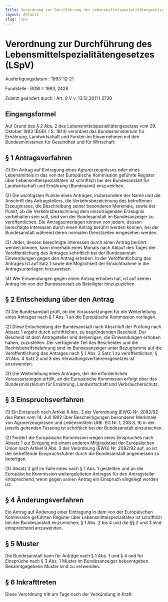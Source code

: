 ```yaml
---
Title: Verordnung zur Durchführung des Lebensmittelspezialitätengesetzes
layout: default
slug: lspv
---
```


# Verordnung zur Durchführung des Lebensmittelspezialitätengesetzes (LSpV)

Ausfertigungsdatum
:   1993-12-21

Fundstelle
:   BGBl I: 1993, 2428

Zuletzt geändert durch
:   Art. 9 V v. 13.12.2011 I 2720


## Eingangsformel

Auf Grund des § 2 Abs. 2 des Lebensmittelspezialitätengesetzes vom 29.
Oktober 1993 (BGBl. I S. 1814) verordnet das Bundesministerium für
Ernährung, Landwirtschaft und Forsten im Einvernehmen mit den
Bundesministerien für Gesundheit und für Wirtschaft:


## § 1 Antragsverfahren

(1) Ein Antrag auf Eintragung eines Agrarerzeugnisses oder eines
Lebensmittels in das von der Europäische Kommission geführte Register
über Lebensmittelspezialitäten ist schriftlich bei der Bundesanstalt
für Landwirtschaft und Ernährung (Bundesamt) einzureichen.

(2) Die wichtigsten Punkte eines Antrages, insbesondere der Name und
die Anschrift des Antragstellers, die Verkehrsbezeichnung des
betroffenen Erzeugnisses, die Beschreibung seiner besonderen Merkmale,
sowie der Punkt, ob die Verkehrsbezeichnung dem einzutragenden
Erzeugnis vorbehalten sein soll, sind von der Bundesanstalt im
Bundesanzeiger zu veröffentlichen. Die Antragsunterlagen können von
jedem, dessen berechtigte Interessen durch einen Antrag berührt werden
können, bei der Bundesanstalt während deren normalen Dienstzeiten
eingesehen werden.

(3) Jeder, dessen berechtigte Interessen durch einen Antrag berührt
werden können, kann innerhalb eines Monats nach Ablauf des Tages der
Veröffentlichung des Antrages schriftlich bei der Bundesanstalt
Einwendungen gegen den Antrag erheben. In der Veröffentlichung des
Antrages ist auf Satz 1 sowie die Möglichkeit der Einsichtnahme in die
Antragsunterlagen hinzuweisen.

(4) Wer Einwendungen gegen einen Antrag erhoben hat, ist auf seinen
Antrag hin von der Bundesanstalt als Beteiligter hinzuzuziehen.


## § 2 Entscheidung über den Antrag

(1) Die Bundesanstalt prüft, ob die Voraussetzungen für die
Weiterleitung eines Antrages nach § 1 Abs. 1 an die Europäische
Kommission vorliegen.

(2) Diese Entscheidung der Bundesanstalt nach Abschluß der Prüfung
nach Absatz 1 ergeht durch schriftlichen, zu begründenden Bescheid.
Der Bescheid ist dem Antragsteller und denjenigen, die Einwendungen
erhoben haben, zuzustellen. Der verfügende Teil des Bescheides und die
Rechtsbehelfsbelehrung sind im Bundesanzeiger unter Bezugnahme auf die
Veröffentlichung des Antrages nach § 1 Abs. 2 Satz 1 zu
veröffentlichen; § 41 Abs. 4 Satz 2 und 3 des
Verwaltungsverfahrensgesetzes ist anzuwenden.

(3) Die Weiterleitung eines Antrages, der die erforderlichen
Voraussetzungen erfüllt, an die Europäische Kommission erfolgt über
das Bundesministerium für Ernährung, Landwirtschaft und
Verbraucherschutz.


## § 3 Einspruchsverfahren

(1) Ein Einspruch nach Artikel 8 Abs. 3 der Verordnung (EWG) Nr.
2082/92 des Rates vom 14. Juli 1992 über Bescheinigungen besonderer
Merkmale von Agrarerzeugnissen und Lebensmitteln (ABl. EG Nr. L 208 S.
9) in der jeweils geltenden Fassung ist schriftlich bei der
Bundesanstalt einzureichen.

(2) Fordert die Europäische Kommission wegen eines Einspruches nach
Absatz 1 zur Einigung mit einem anderen Mitgliedstaat der Europäischen
Union nach Artikel 9 Abs. 2 der Verordnung (EWG) Nr. 2082/92 auf, so
ist der betreffende Einspruchsführer durch die Bundesanstalt
angemessen zu beteiligen.

(3) Absatz 2 gilt im Falle eines nach § 1 Abs. 1 gestellten und an die
Europäische Kommission weitergeleiteten Antrages für den Antragsteller
entsprechend, wenn gegen seinen Antrag ein Einspruch eingelegt worden
ist.


## § 4 Änderungsverfahren

Ein Antrag auf Änderung einer Eintragung in dem von der Europäischen
Kommission geführten Register über Lebensmittelspezialitäten ist
schriftlich bei der Bundesanstalt einzureichen; § 1 Abs. 2 bis 4 und
die §§ 2 und 3 sind entsprechend anzuwenden.


## § 5 Muster

Die Bundesanstalt kann für Anträge nach § 1 Abs. 1 und § 4 und für
Einsprüche nach § 3 Abs. 1 Muster im Bundesanzeiger bekanntgeben.
Bekanntgegebene Muster sind zu verwenden.


## § 6 Inkrafttreten

Diese Verordnung tritt am Tage nach der Verkündung in Kraft.

